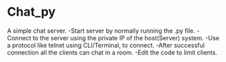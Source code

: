 # Chat_py
A simple chat server.
-Start server by normally running the .py file.
-Connect to the server using the private IP of the host(Server) system.
-Use a protocol like telnet using CLI/Terminal, to connect.
-After successful connection all the clients can chat in a room.
-Edit the code to limit clients.
